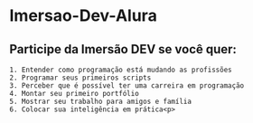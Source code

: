 ﻿# Imersao-Dev-Alura
<h2>Participe da Imersão DEV se você quer:</h2>

    1. Entender como programação está mudando as profissões
    2. Programar seus primeiros scripts
    3. Perceber que é possível ter uma carreira em programação
    4. Montar seu primeiro portfólio
    5. Mostrar seu trabalho para amigos e família
    6. Colocar sua inteligência em prática<p>
